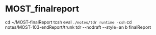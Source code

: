 # MOST_finalreport
cd ~/MOST-finalReport
tcsh
eval `./notes/tdr runtime -csh`
cd notes/MOST-103-endReport/trunk
tdr --nodraft  --style=an b finalReport
